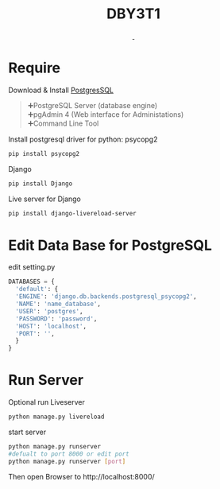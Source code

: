 <h1 align="center">DBY3T1</h1>
<p align="center">
  <a aria-label="contributors graph" href="https://github.com/fumizz01/DBY3T1/graphs/contributors">
    <img alt="" src="https://img.shields.io/github/contributors/fumizz01/DBY3T1.svg">
  </a>
  <a aria-label="last commit" href="https://github.com/fumizz01/DBY3T1/commits/main">
    <img alt="" src="https://img.shields.io/github/last-commit/fumizz01/DBY3T1.svg">
  </a>
</p>

# Require
Download & Install [PostgresSQL](https://www.postgresql.org/download/)   
> ➕PostgreSQL Server (database engine)      
> ➕pgAdmin 4 (Web interface for Administations)          
> ➕Command Line Tool

Install postgresql driver for python: psycopg2
```sh
pip install psycopg2
```
Django
```sh
pip install Django
```
Live server for Django
```sh
pip install django-livereload-server
```
# Edit Data Base for PostgreSQL
edit setting.py
```py
DATABASES = {
  'default': {
  'ENGINE': 'django.db.backends.postgresql_psycopg2',
  'NAME': 'name_database',
  'USER': 'postgres',
  'PASSWORD': 'password',
  'HOST': 'localhost',
  'PORT': '',
  }
}
```

# Run Server
Optional run Liveserver
```sh
python manage.py livereload
```
start server
```sh
python manage.py runserver
#defualt to port 8000 or edit port
python manage.py runserver [port]
```
Then open Browser to http://localhost:8000/
